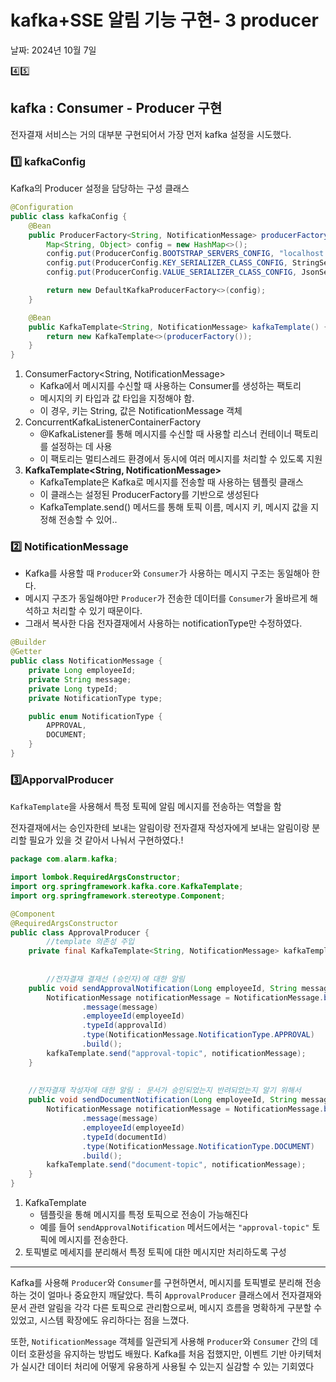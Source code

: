 # kafka+SSE 알림 기능 구현- 3 producer

날짜: 2024년 10월 7일

4️⃣5️⃣

## kafka : Consumer - Producer 구현

전자결재 서비스는 거의 대부분 구현되어서 가장 먼저 kafka 설정을 시도했다.

### 1️⃣ kafkaConfig

Kafka의 Producer 설정을 담당하는 구성 클래스

```java
@Configuration
public class kafkaConfig {
    @Bean
    public ProducerFactory<String, NotificationMessage> producerFactory() {
        Map<String, Object> config = new HashMap<>();
        config.put(ProducerConfig.BOOTSTRAP_SERVERS_CONFIG, "localhost:9092");
        config.put(ProducerConfig.KEY_SERIALIZER_CLASS_CONFIG, StringSerializer.class);
        config.put(ProducerConfig.VALUE_SERIALIZER_CLASS_CONFIG, JsonSerializer.class);

        return new DefaultKafkaProducerFactory<>(config);
    }

    @Bean
    public KafkaTemplate<String, NotificationMessage> kafkaTemplate() {
        return new KafkaTemplate<>(producerFactory());
    }
}
```

1. ConsumerFactory<String, NotificationMessage>
    - Kafka에서 메시지를 수신할 때 사용하는 Consumer를 생성하는 팩토리
    - 메시지의 키 타입과 값 타입을 지정해야 함.
    - 이 경우, 키는 String, 값은 NotificationMessage 객체
2. ConcurrentKafkaListenerContainerFactory 
    - @KafkaListener를 통해 메시지를 수신할 때 사용할 리스너 컨테이너 팩토리를 설정하는 데 사용
    - 이 팩토리는 멀티스레드 환경에서 동시에 여러 메시지를 처리할 수 있도록 지원
3.  **KafkaTemplate<String, NotificationMessage>**
    - KafkaTemplate은 Kafka로 메시지를 전송할 때 사용하는 템플릿 클래스
    - 이 클래스는 설정된 ProducerFactory를 기반으로 생성된다
    - KafkaTemplate.send() 메서드를 통해 토픽 이름, 메시지 키, 메시지 값을 지정해 전송할 수 있어..

### 2️⃣ NotificationMessage

- Kafka를 사용할 때 `Producer`와 `Consumer`가 사용하는 메시지 구조는 동일해아 한다.
- 메시지 구조가 동일해야만 `Producer`가 전송한 데이터를 `Consumer`가 올바르게 해석하고 처리할 수 있기 때문이다.
- 그래서 복사한 다음 전자결재에서 사용하는 notificationType만 수정하였다.

```java
@Builder
@Getter
public class NotificationMessage {
    private Long employeeId;
    private String message;
    private Long typeId;
    private NotificationType type;

    public enum NotificationType {
        APPROVAL,
        DOCUMENT;
    }
}
```

### 3️⃣ApporvalProducer

`KafkaTemplate`을 사용해서 특정 토픽에 알림 메시지를 전송하는 역할을 함

전자결재에서는 승인자한테 보내는 알림이랑 전자결재 작성자에게 보내는 알림이랑 분리할 필요가 있을 것 같아서 나눠서 구현하였다.!

```java
package com.alarm.kafka;

import lombok.RequiredArgsConstructor;
import org.springframework.kafka.core.KafkaTemplate;
import org.springframework.stereotype.Component;

@Component
@RequiredArgsConstructor
public class ApprovalProducer {
		//template 의존성 주입
    private final KafkaTemplate<String, NotificationMessage> kafkaTemplate;
		
		
		//전자결재 결재선 (승인자)에 대한 알림
    public void sendApprovalNotification(Long employeeId, String message, Long approvalId) {
        NotificationMessage notificationMessage = NotificationMessage.builder()
                .message(message)
                .employeeId(employeeId)
                .typeId(approvalId)
                .type(NotificationMessage.NotificationType.APPROVAL)
                .build();
        kafkaTemplate.send("approval-topic", notificationMessage);
    }
    
    
    //전자결재 작성자에 대한 알림 : 문서가 승인되었는지 반려되었는지 알기 위해서
    public void sendDocumentNotification(Long employeeId, String message, Long documentId) {
        NotificationMessage notificationMessage = NotificationMessage.builder()
                .message(message)
                .employeeId(employeeId)
                .typeId(documentId)
                .type(NotificationMessage.NotificationType.DOCUMENT)
                .build();
        kafkaTemplate.send("document-topic", notificationMessage);
    }
}

```

1. KafkaTemplate
    - 템플릿을 통해 메시지를 특정 토픽으로 전송이 가능해진다
    - 예를 들어 `sendApprovalNotification` 메서드에서는 `"approval-topic"` 토픽에 메시지를 전송한다.
2. 토픽별로 메세지를 분리해서 특정 토픽에 대한 메시지만 처리하도록 구성

---

Kafka를 사용해 `Producer`와 `Consumer`를 구현하면서, 메시지를 토픽별로 분리해 전송하는 것이 얼마나 중요한지 깨달았다. 특히 `ApprovalProducer` 클래스에서 전자결재와 문서 관련 알림을 각각 다른 토픽으로 관리함으로써, 메시지 흐름을 명확하게 구분할 수 있었고, 시스템 확장에도 유리하다는 점을 느꼈다.

또한, `NotificationMessage` 객체를 일관되게 사용해 `Producer`와 `Consumer` 간의 데이터 호환성을 유지하는 방법도 배웠다. Kafka를 처음 접했지만, 이벤트 기반 아키텍처가 실시간 데이터 처리에 어떻게 유용하게 사용될 수 있는지 실감할 수 있는 기회였다